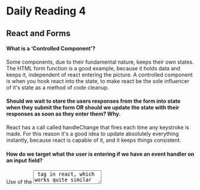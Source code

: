 # Daily Reading 4

## React and Forms

#### What is a ‘Controlled Component’?
  Some components, due to their fundamental nature, keeps their own states. The HTML form function is a good example, because it holds data and keeps it, independent of react entering the picture. A controlled component is when you hook react into the state, to make react be the sole influencer of it's state as a method of code cleanup.

#### Should we wait to store the users responses from the form into state when they submit the form OR should we update the state with their responses as soon as they enter them? Why.

React has a call called handleChange that fires each time any keystroke is made. For this reason it's a good idea to update absolutely everything instantly, because react is capable of it, and it keeps things consistent.

#### How do we target what the user is entering if we have an event handler on an input field?
Use of the <textarea> tag in react, which works quite similar to a form that has prompts the user for one line of text.

### The Conditional (Ternary) Operator Explained

#### Why would we use a ternary operator?
It compresses an if statement from an average of 5 lines, to a single line, massively simplifying both the speed and readability of your code.

#### Rewrite the following statement using a ternary statement:

```
{
if(x===y){
  console.log(true);
} else {
  console.log(false);
}
}
```

```
{
x===y ? console.log(true) : console.log(false);
}
```

#### [Back To Main Page.](https://colorinvert.github.io/reading-notes/)